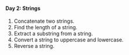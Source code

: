 #### Day 2: Strings

1. Concatenate two strings.
2. Find the length of a string.
3. Extract a substring from a string.
4. Convert a string to uppercase and lowercase.
5. Reverse a string.
